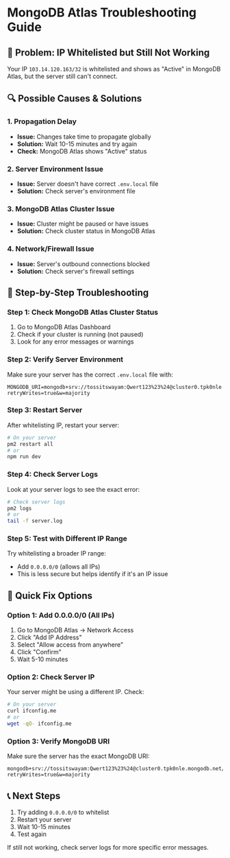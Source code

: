 # MongoDB Atlas Troubleshooting Guide

## 🚨 Problem: IP Whitelisted but Still Not Working

Your IP `103.14.120.163/32` is whitelisted and shows as "Active" in MongoDB Atlas, but the server still can't connect.

## 🔍 Possible Causes & Solutions

### 1. **Propagation Delay**
- **Issue:** Changes take time to propagate globally
- **Solution:** Wait 10-15 minutes and try again
- **Check:** MongoDB Atlas shows "Active" status

### 2. **Server Environment Issue**
- **Issue:** Server doesn't have correct `.env.local` file
- **Solution:** Check server's environment file

### 3. **MongoDB Atlas Cluster Issue**
- **Issue:** Cluster might be paused or have issues
- **Solution:** Check cluster status in MongoDB Atlas

### 4. **Network/Firewall Issue**
- **Issue:** Server's outbound connections blocked
- **Solution:** Check server's firewall settings

## 🔧 Step-by-Step Troubleshooting

### Step 1: Check MongoDB Atlas Cluster Status
1. Go to MongoDB Atlas Dashboard
2. Check if your cluster is running (not paused)
3. Look for any error messages or warnings

### Step 2: Verify Server Environment
Make sure your server has the correct `.env.local` file with:
```
MONGODB_URI=mongodb+srv://tossitswayam:Qwert123%23%24@cluster0.tpk0nle.mongodb.net/api_rgram?retryWrites=true&w=majority
```

### Step 3: Restart Server
After whitelisting IP, restart your server:
```bash
# On your server
pm2 restart all
# or
npm run dev
```

### Step 4: Check Server Logs
Look at your server logs to see the exact error:
```bash
# Check server logs
pm2 logs
# or
tail -f server.log
```

### Step 5: Test with Different IP Range
Try whitelisting a broader IP range:
- Add `0.0.0.0/0` (allows all IPs)
- This is less secure but helps identify if it's an IP issue

## 🎯 Quick Fix Options

### Option 1: Add 0.0.0.0/0 (All IPs)
1. Go to MongoDB Atlas → Network Access
2. Click "Add IP Address"
3. Select "Allow access from anywhere"
4. Click "Confirm"
5. Wait 5-10 minutes

### Option 2: Check Server IP
Your server might be using a different IP. Check:
```bash
# On your server
curl ifconfig.me
# or
wget -qO- ifconfig.me
```

### Option 3: Verify MongoDB URI
Make sure the server has the exact MongoDB URI:
```
mongodb+srv://tossitswayam:Qwert123%23%24@cluster0.tpk0nle.mongodb.net/api_rgram?retryWrites=true&w=majority
```

## 📞 Next Steps
1. Try adding `0.0.0.0/0` to whitelist
2. Restart your server
3. Wait 10-15 minutes
4. Test again

If still not working, check server logs for more specific error messages.
